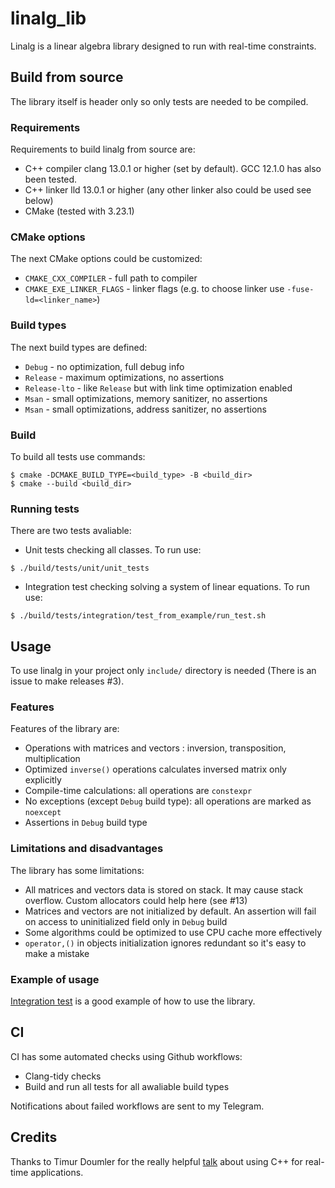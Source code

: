 # linalg_lib

Linalg is a linear algebra library designed to run with real-time constraints.


## Build from source

The library itself is header only so only tests are needed to be compiled.

### Requirements

Requirements to build linalg from source are:
- C++ compiler clang 13.0.1 or higher (set by default). GCC 12.1.0 has also been tested.
- C++ linker lld 13.0.1 or higher (any other linker also could be used see below)
- CMake (tested with 3.23.1)

### CMake options

The next CMake options could be customized:
- `CMAKE_CXX_COMPILER` - full path to compiler
- `CMAKE_EXE_LINKER_FLAGS` - linker flags (e.g. to choose linker use `-fuse-ld=<linker_name>`)

### Build types

The next build types are defined:
- `Debug` - no optimization, full debug info
- `Release` - maximum optimizations, no assertions
- `Release-lto` - like `Release` but with link time optimization enabled
- `Msan` - small optimizations, memory sanitizer, no assertions
- `Msan` - small optimizations, address sanitizer, no assertions

### Build

To build all tests use commands:
```
$ cmake -DCMAKE_BUILD_TYPE=<build_type> -B <build_dir>
$ cmake --build <build_dir>
```

### Running tests

There are two tests avaliable:
- Unit tests checking all classes.
To run use:
```
$ ./build/tests/unit/unit_tests
```

- Integration test checking solving a system of linear equations.
To run use:
```
$ ./build/tests/integration/test_from_example/run_test.sh
```


## Usage

To use linalg in your project only `include/` directory is needed (There is an issue to make releases #3).

### Features
Features of the library are:
- Operations with matrices and vectors : inversion, transposition, multiplication
- Optimized `inverse()` operations calculates inversed matrix only explicitly
- Compile-time calculations: all operations are `constexpr`
- No exceptions (except `Debug` build type): all operations are marked as `noexcept`
- Assertions in `Debug` build type

### Limitations and disadvantages

The library has some limitations:
- All matrices and vectors data is stored on stack. It may cause stack overflow. Custom allocators could help here (see #13)
- Matrices and vectors are not initialized by default. An assertion will fail on access to uninitialized field only in `Debug` build
- Some algorithms could be optimized to use CPU cache more effectively
- `operator,()` in objects initialization ignores redundant so it's easy to make a mistake

### Example of usage

[Integration test](https://github.com/kuznetsss/linalg_lib/tree/main/tests/integration) is a good example of how to use the library.

## CI

CI has some automated checks using Github workflows:
- Clang-tidy checks
- Build and run all tests for all awaliable build types

Notifications about failed workflows are sent to my Telegram.


## Credits

Thanks to Timur Doumler for the really helpful [talk](https://www.youtube.com/watch?v=Tof5pRedskI) about using C++ for real-time applications.


